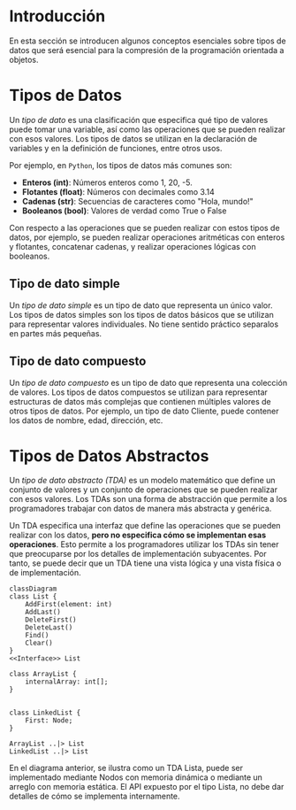 # Introducción
En esta sección se introducen algunos conceptos esenciales sobre tipos de datos que será esencial para la compresión de la programación orientada a objetos.

# Tipos de Datos
Un *tipo de dato* es una clasificación que especifica qué tipo de valores puede tomar una variable, así como las operaciones que se pueden realizar con esos valores. Los tipos de datos se utilizan en la declaración de variables y en la definición de funciones, entre otros usos.

Por ejemplo, en `Python`, los tipos de datos más comunes son:

- **Enteros (int)**: Números enteros como 1, 20, -5.
- **Flotantes (float)**: Números con decimales como 3.14
- **Cadenas (str)**: Secuencias de caracteres como "Hola, mundo!"
- **Booleanos (bool)**: Valores de verdad como True o False

Con respecto a las operaciones que se pueden realizar con estos tipos de datos, por ejemplo, se pueden realizar operaciones aritméticas con enteros y flotantes, concatenar cadenas, y realizar operaciones lógicas con booleanos.

## Tipo de dato simple 
Un *tipo de dato simple* es un tipo de dato que representa un único valor. Los tipos de datos simples son los tipos de datos básicos que se utilizan para representar valores individuales. No tiene sentido práctico separalos en partes más pequeñas.

## Tipo de dato compuesto
Un *tipo de dato compuesto* es un tipo de dato que representa una colección de valores. Los tipos de datos compuestos se utilizan para representar estructuras de datos más complejas que contienen múltiples valores de otros tipos de datos. Por ejemplo, un tipo de dato Cliente, puede contener los datos de nombre, edad, dirección, etc.

# Tipos de Datos Abstractos
Un *tipo de dato abstracto (TDA)* es un modelo matemático que define un conjunto de valores y un conjunto de operaciones que se pueden realizar con esos valores. Los TDAs son una forma de abstracción que permite a los programadores trabajar con datos de manera más abstracta y genérica.

Un TDA especifica una interfaz que define las operaciones que se pueden realizar con los datos, **pero no especifica cómo se implementan esas operaciones**. Esto permite a los programadores utilizar los TDAs sin tener que preocuparse por los detalles de implementación subyacentes. Por tanto, se puede decir que un TDA tiene una vista lógica y una vista física o de implementación. 

```mermaid
classDiagram
class List {
    AddFirst(element: int)
    AddLast()
    DeleteFirst()
    DeleteLast()
    Find()
    Clear()
}
<<Interface>> List

class ArrayList {
    internalArray: int[];
}


class LinkedList {
    First: Node;
}

ArrayList ..|> List
LinkedList ..|> List
```
En el diagrama anterior, se ilustra como un TDA Lista, puede ser implementado mediante Nodos con memoria dinámica o mediante un arreglo con memoria estática. El API expuesto por el tipo Lista, no debe dar detalles de cómo se implementa internamente.